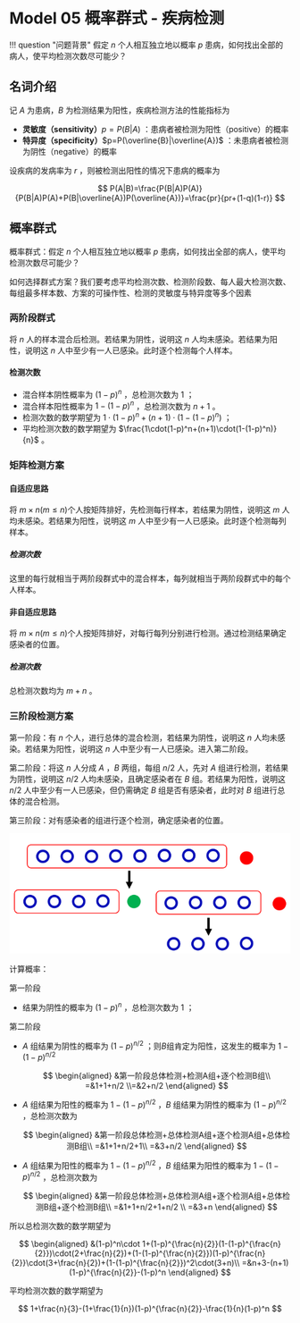 # Model 05 概率群式 - 疾病检测

!!! question "问题背景"
    假定 $n$ 个人相互独立地以概率 $p$ 患病，如何找出全部的病人，使平均检测次数尽可能少？

## 名词介绍

记 $A$ 为患病，$B$ 为检测结果为阳性，疾病检测方法的性能指标为

- **灵敏度（sensitivity）**$p=P(B|A)$ ：患病者被检测为阳性（positive）的概率
- **特异度（specificity）**$p=P(\overline{B}|\overline{A})$ ：未患病者被检测为阴性（negative）的概率

设疾病的发病率为 $r$ ，则被检测出阳性的情况下患病的概率为

$$
P(A|B)=\frac{P(B|A)P(A)}{P(B|A)P(A)+P(B|\overline{A})P(\overline{A})}=\frac{pr}{pr+(1-q)(1-r)}
$$

## 概率群式

概率群式：假定 $n$ 个人相互独立地以概率 $p$ 患病，如何找出全部的病人，使平均检测次数尽可能少？

如何选择群式方案？我们要考虑平均检测次数、检测阶段数、每人最大检测次数、每组最多样本数、方案的可操作性、检测的灵敏度与特异度等多个因素

### 两阶段群式

将 $n$ 人的样本混合后检测。若结果为阴性，说明这 $n$ 人均未感染。若结果为阳性，说明这 $n$ 人中至少有一人已感染。此时逐个检测每个人样本。

#### 检测次数

- 混合样本阴性概率为 $(1-p)^n$ ，总检测次数为 $1$ ；
- 混合样本阳性概率为 $1-(1-p)^n$ ，总检测次数为 $n+1$ 。
- 检测次数的数学期望为 $1\cdot(1-p)^n+(n+1)\cdot(1-(1-p)^n)$ ；
- 平均检测次数的数学期望为 $\frac{1\cdot(1-p)^n+(n+1)\cdot(1-(1-p)^n)}{n}$ 。

### 矩阵检测方案

#### 自适应思路

将 $m\times n$($m\leq n$)个人按矩阵排好，先检测每行样本，若结果为阴性，说明这 $m$ 人均未感染。若结果为阳性，说明这 $m$ 人中至少有一人已感染。此时逐个检测每列样本。

##### 检测次数

这里的每行就相当于两阶段群式中的混合样本，每列就相当于两阶段群式中的每个人样本。

#### 非自适应思路

将 $m\times n$($m\leq n$)个人按矩阵排好，对每行每列分别进行检测。通过检测结果确定感染者的位置。

##### 检测次数

总检测次数均为 $m+n$ 。

### 三阶段检测方案

第一阶段：有 $n$ 个人，进行总体的混合检测，若结果为阴性，说明这 $n$ 人均未感染。若结果为阳性，说明这 $n$ 人中至少有一人已感染。进入第二阶段。

第二阶段：将这 $n$ 人分成 $A$ ，$B$ 两组，每组 $n/2$ 人，先对 $A$ 组进行检测，若结果为阴性，说明这 $n/2$ 人均未感染，且确定感染者在 $B$ 组。若结果为阳性，说明这 $n/2$ 人中至少有一人已感染，但仍需确定 $B$ 组是否有感染者，此时对 $B$ 组进行总体的混合检测。

第三阶段：对有感染者的组进行逐个检测，确定感染者的位置。

![Alt text](images/image-24.png)

计算概率：

第一阶段

- 结果为阴性的概率为 $(1-p)^n$ ，总检测次数为 $1$ ；

第二阶段

- $A$ 组结果为阴性的概率为 $(1-p)^{n/2}$ ；则$B$组肯定为阳性，这发生的概率为 $1-(1-p)^{n/2}$ 
  
    $$
    \begin{aligned}
    &第一阶段总体检测+检测A组+逐个检测B组\\
    =&1+1+n/2
    \\=&2+n/2
    \end{aligned}
    $$ 

- $A$ 组结果为阳性的概率为 $1-(1-p)^{n/2}$ ，$B$ 组结果为阴性的概率为 $(1-p)^{n/2}$ ，总检测次数为

    $$
    \begin{aligned}
    &第一阶段总体检测+总体检测A组+逐个检测A组+总体检测B组\\
    =&1+1+n/2+1\\
    =&3+n/2
    \end{aligned}
    $$

- $A$ 组结果为阳性的概率为 $1-(1-p)^{n/2}$ ，$B$ 组结果为阳性的概率为 $1-(1-p)^{n/2}$ ，总检测次数为

    $$
    \begin{aligned}
    &第一阶段总体检测+总体检测A组+逐个检测A组+总体检测B组+逐个检测B组\\
    =&1+1+n/2+1+n/2
    \\
    =&3+n
    \end{aligned}
    $$

所以总检测次数的数学期望为

$$
\begin{aligned}
&(1-p)^n\cdot 1+(1-p)^{\frac{n}{2}}(1-(1-p)^{\frac{n}{2}})\cdot(2+\frac{n}{2})+(1-(1-p)^{\frac{n}{2}})(1-p)^{\frac{n}{2}}\cdot(3+\frac{n}{2})+(1-(1-p)^{\frac{n}{2}})^2\cdot(3+n)\\
=&n+3-(n+1)(1-p)^{\frac{n}{2}}-(1-p)^n
\end{aligned}
$$

平均检测次数的数学期望为

$$
1+\frac{n}{3}-(1+\frac{1}{n})(1-p)^{\frac{n}{2}}-\frac{1}{n}(1-p)^n
$$